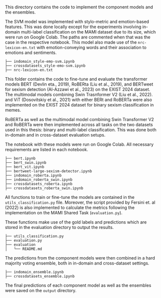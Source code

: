 This directory contains the code to implement the component models and the ensembles.

The SVM model was implemented with stylo-metric and emotion-based features. This was done locally except for the experiments involving in-domain multi-label classification on the MAMI dataset due to its size, which were run on Google Colab. The paths are commented when that was the case in the respective notebook. This model also made use of the `nrc-lexicon-en.txt` with emotion-conveying words and their association to emotions and sentiments.

```
├── indomain_style-emo-svm.ipynb
├── crossdatasets_style-emo-svm.ipynb
├── nrc-lexicon-en.txt
```


This folder contains the code to fine-tune and evaluate the transformer models BERT (Devlin eta., 2019), RoBERta (Liu et al., 2019), and BERTweet for sexism detection (Al-Azzawi et al., 2023) on the EXIST 2024 dataset. 
The multimodal models combining Swin Trasnformer V2 (Liu et al., 2022). and ViT (Dosovitskiy et al., 2021) with either BERt and RoBERTa were also implemented on the EXIST 2024 dataset for binary sexism classification in memes.

RoBERTa as well as the multimodal model combining Swin Transformer V2 and RoBERTa were then implemented across all tasks on the two datasets used in this thesis: binary and multi-label classification.
This was done both in-domain and in cross-dataset evaluation setups.

The notebook with these models were run on Google Colab. All necessary requirements are listed in each notebook.

```
├── bert.ipynb
├── bert_swin.ipynb
├── bert_vit.ipynb
├── bertweet-large-sexism-detector.ipynb
├── indomain_roberta.ipynb
├── indomain_roberta_swin.ipynb
├── crossdatasets_roberta.ipynb
├── crossdatasets_roberta_swin.ipynb
```

All functions to train or fine-tune the models are contained in the `utils_classification.py` file.
Moreover, the script provided by Fersini et. al (2022) is also implemented to calculate the metrics following the implementation on the MAMI Shared Task (`evaluation.py`).

These functions make use of the gold labels and predictions which are stored in the evaluation directory to output the results.

```
├── utils_classification.py
├── evaluation.py
├── evaluation
│   └── README.md
```

The predictions from the component models were then combined in a hard majority voting ensemble, both in in-domain and cross-dataset settings.

```
├── indomain_ensemble.ipynb
├── crossdatasets_ensemble.ipynb
```

The final predictions of each component model as well as the ensembles were saved on the `output` directory.
